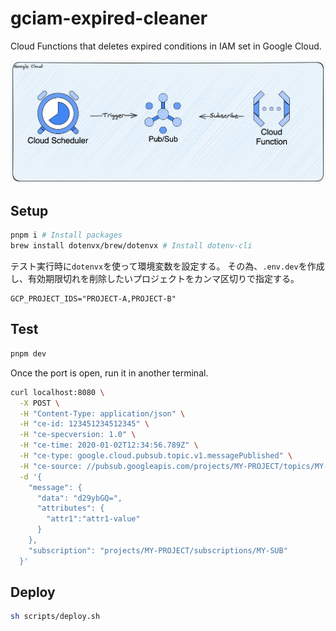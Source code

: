 # gciam-expired-cleaner
Cloud Functions that deletes expired conditions in IAM set in Google Cloud.

![Image Description](docs/images/infra.excalidraw.png)

## Setup

```sh
pnpm i # Install packages
brew install dotenvx/brew/dotenvx # Install dotenv-cli
```

テスト実行時に`dotenvx`を使って環境変数を設定する。
その為、`.env.dev`を作成し、有効期限切れを削除したいプロジェクトをカンマ区切りで指定する。

```:.env.dev
GCP_PROJECT_IDS="PROJECT-A,PROJECT-B"
```

## Test

```sh
pnpm dev
```

Once the port is open, run it in another terminal.

```sh
curl localhost:8080 \
  -X POST \
  -H "Content-Type: application/json" \
  -H "ce-id: 123451234512345" \
  -H "ce-specversion: 1.0" \
  -H "ce-time: 2020-01-02T12:34:56.789Z" \
  -H "ce-type: google.cloud.pubsub.topic.v1.messagePublished" \
  -H "ce-source: //pubsub.googleapis.com/projects/MY-PROJECT/topics/MY-TOPIC" \
  -d '{
    "message": {
      "data": "d29ybGQ=",
      "attributes": {
        "attr1":"attr1-value"
      }
    },
    "subscription": "projects/MY-PROJECT/subscriptions/MY-SUB"
  }'
```

## Deploy

```sh
sh scripts/deploy.sh
```

